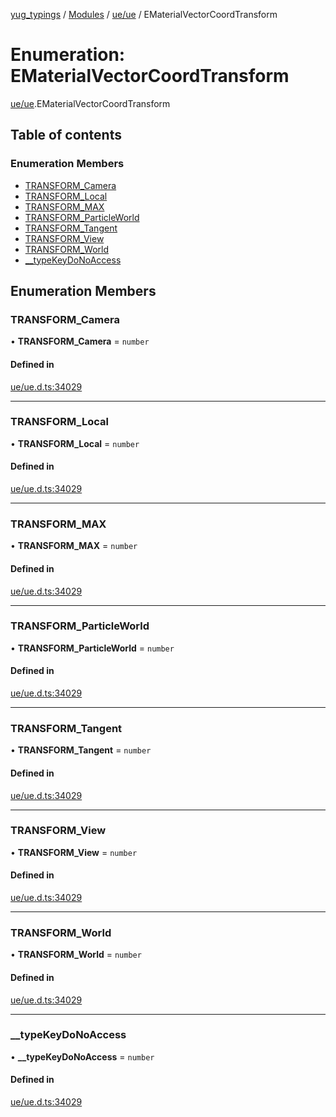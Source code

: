 [yug_typings](../README.md) / [Modules](../modules.md) / [ue/ue](../modules/ue_ue.md) / EMaterialVectorCoordTransform

# Enumeration: EMaterialVectorCoordTransform

[ue/ue](../modules/ue_ue.md).EMaterialVectorCoordTransform

## Table of contents

### Enumeration Members

- [TRANSFORM\_Camera](ue_ue.EMaterialVectorCoordTransform.md#transform_camera)
- [TRANSFORM\_Local](ue_ue.EMaterialVectorCoordTransform.md#transform_local)
- [TRANSFORM\_MAX](ue_ue.EMaterialVectorCoordTransform.md#transform_max)
- [TRANSFORM\_ParticleWorld](ue_ue.EMaterialVectorCoordTransform.md#transform_particleworld)
- [TRANSFORM\_Tangent](ue_ue.EMaterialVectorCoordTransform.md#transform_tangent)
- [TRANSFORM\_View](ue_ue.EMaterialVectorCoordTransform.md#transform_view)
- [TRANSFORM\_World](ue_ue.EMaterialVectorCoordTransform.md#transform_world)
- [\_\_typeKeyDoNoAccess](ue_ue.EMaterialVectorCoordTransform.md#__typekeydonoaccess)

## Enumeration Members

### TRANSFORM\_Camera

• **TRANSFORM\_Camera** = `number`

#### Defined in

[ue/ue.d.ts:34029](https://github.com/YugMetaverse/yug_typings/blob/25cad34/ue/ue.d.ts#L34029)

___

### TRANSFORM\_Local

• **TRANSFORM\_Local** = `number`

#### Defined in

[ue/ue.d.ts:34029](https://github.com/YugMetaverse/yug_typings/blob/25cad34/ue/ue.d.ts#L34029)

___

### TRANSFORM\_MAX

• **TRANSFORM\_MAX** = `number`

#### Defined in

[ue/ue.d.ts:34029](https://github.com/YugMetaverse/yug_typings/blob/25cad34/ue/ue.d.ts#L34029)

___

### TRANSFORM\_ParticleWorld

• **TRANSFORM\_ParticleWorld** = `number`

#### Defined in

[ue/ue.d.ts:34029](https://github.com/YugMetaverse/yug_typings/blob/25cad34/ue/ue.d.ts#L34029)

___

### TRANSFORM\_Tangent

• **TRANSFORM\_Tangent** = `number`

#### Defined in

[ue/ue.d.ts:34029](https://github.com/YugMetaverse/yug_typings/blob/25cad34/ue/ue.d.ts#L34029)

___

### TRANSFORM\_View

• **TRANSFORM\_View** = `number`

#### Defined in

[ue/ue.d.ts:34029](https://github.com/YugMetaverse/yug_typings/blob/25cad34/ue/ue.d.ts#L34029)

___

### TRANSFORM\_World

• **TRANSFORM\_World** = `number`

#### Defined in

[ue/ue.d.ts:34029](https://github.com/YugMetaverse/yug_typings/blob/25cad34/ue/ue.d.ts#L34029)

___

### \_\_typeKeyDoNoAccess

• **\_\_typeKeyDoNoAccess** = `number`

#### Defined in

[ue/ue.d.ts:34029](https://github.com/YugMetaverse/yug_typings/blob/25cad34/ue/ue.d.ts#L34029)
